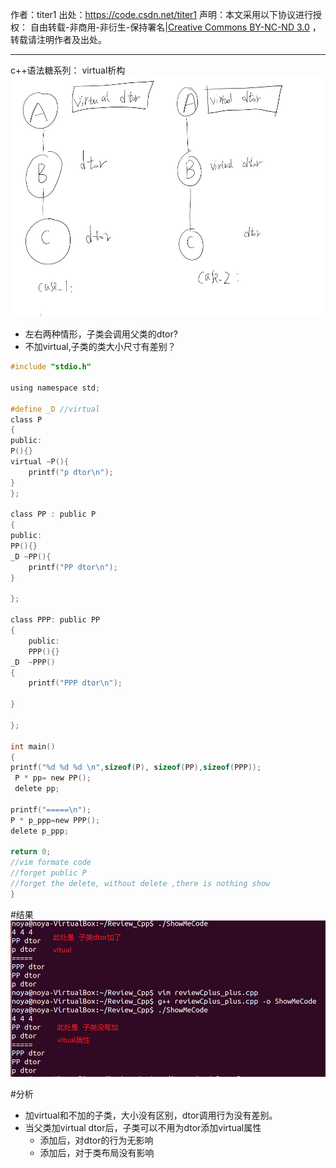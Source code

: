 作者：titer1
出处：https://code.csdn.net/titer1
声明：本文采用以下协议进行授权： 自由转载-非商用-非衍生-保持署名|[Creative Commons BY-NC-ND 3.0](http://creativecommons.org/licenses/by-nc-nd/3.0/deed.zh) ，转载请注明作者及出处。

-------
  

c++语法糖系列： virtual析构
![](virtual_son_dtor.jpg)

- 左右两种情形，子类会调用父类的dtor?
- 不加virtual,子类的类大小尺寸有差别？

```c
#include "stdio.h"

using namespace std;

#define _D //virtual
class P
{
public:
P(){}
virtual ~P(){
	printf("p dtor\n");
}
};

class PP : public P
{
public:
PP(){}
_D ~PP(){
	printf("PP dtor\n");
}

};

class PPP: public PP
{
	public:
	PPP(){}
_D	~PPP()
{
	printf("PPP dtor\n");
		
}

};

int main()
{
printf("%d %d %d \n",sizeof(P), sizeof(PP),sizeof(PPP));
 P * pp= new PP();
 delete pp;

printf("=====\n");
P * p_ppp=new PPP();
delete p_ppp;

return 0;
//vim formate code 
//forget public P
//forget the delete, without delete ,there is nothing show
}
```

#结果
![](virtual_son_dtor_result.jpg)

#分析
- 加virtual和不加的子类，大小没有区别，dtor调用行为没有差别。
- 当父类加virtual dtor后，子类可以不用为dtor添加virtual属性
	- 添加后，对dtor的行为无影响
	- 添加后，对于类布局没有影响



